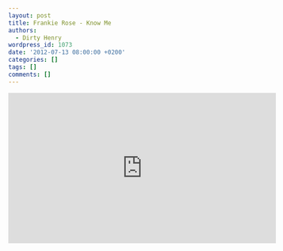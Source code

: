 ```yaml
---
layout: post
title: Frankie Rose - Know Me
authors:
  - Dirty Henry
wordpress_id: 1073
date: '2012-07-13 08:00:00 +0200'
categories: []
tags: []
comments: []
---
```

<iframe width="540" height="304" src="http://www.youtube.com/embed/vBHjQ2arRIA" frameborder="0" allowfullscreen></iframe>
